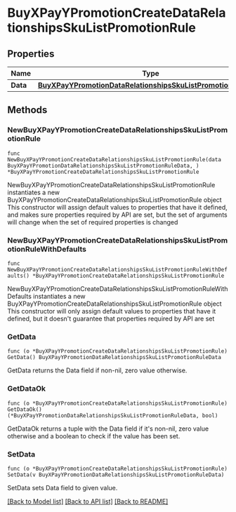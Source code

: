 # BuyXPayYPromotionCreateDataRelationshipsSkuListPromotionRule

## Properties

Name | Type | Description | Notes
------------ | ------------- | ------------- | -------------
**Data** | [**BuyXPayYPromotionDataRelationshipsSkuListPromotionRuleData**](BuyXPayYPromotionDataRelationshipsSkuListPromotionRuleData.md) |  | 

## Methods

### NewBuyXPayYPromotionCreateDataRelationshipsSkuListPromotionRule

`func NewBuyXPayYPromotionCreateDataRelationshipsSkuListPromotionRule(data BuyXPayYPromotionDataRelationshipsSkuListPromotionRuleData, ) *BuyXPayYPromotionCreateDataRelationshipsSkuListPromotionRule`

NewBuyXPayYPromotionCreateDataRelationshipsSkuListPromotionRule instantiates a new BuyXPayYPromotionCreateDataRelationshipsSkuListPromotionRule object
This constructor will assign default values to properties that have it defined,
and makes sure properties required by API are set, but the set of arguments
will change when the set of required properties is changed

### NewBuyXPayYPromotionCreateDataRelationshipsSkuListPromotionRuleWithDefaults

`func NewBuyXPayYPromotionCreateDataRelationshipsSkuListPromotionRuleWithDefaults() *BuyXPayYPromotionCreateDataRelationshipsSkuListPromotionRule`

NewBuyXPayYPromotionCreateDataRelationshipsSkuListPromotionRuleWithDefaults instantiates a new BuyXPayYPromotionCreateDataRelationshipsSkuListPromotionRule object
This constructor will only assign default values to properties that have it defined,
but it doesn't guarantee that properties required by API are set

### GetData

`func (o *BuyXPayYPromotionCreateDataRelationshipsSkuListPromotionRule) GetData() BuyXPayYPromotionDataRelationshipsSkuListPromotionRuleData`

GetData returns the Data field if non-nil, zero value otherwise.

### GetDataOk

`func (o *BuyXPayYPromotionCreateDataRelationshipsSkuListPromotionRule) GetDataOk() (*BuyXPayYPromotionDataRelationshipsSkuListPromotionRuleData, bool)`

GetDataOk returns a tuple with the Data field if it's non-nil, zero value otherwise
and a boolean to check if the value has been set.

### SetData

`func (o *BuyXPayYPromotionCreateDataRelationshipsSkuListPromotionRule) SetData(v BuyXPayYPromotionDataRelationshipsSkuListPromotionRuleData)`

SetData sets Data field to given value.



[[Back to Model list]](../README.md#documentation-for-models) [[Back to API list]](../README.md#documentation-for-api-endpoints) [[Back to README]](../README.md)


